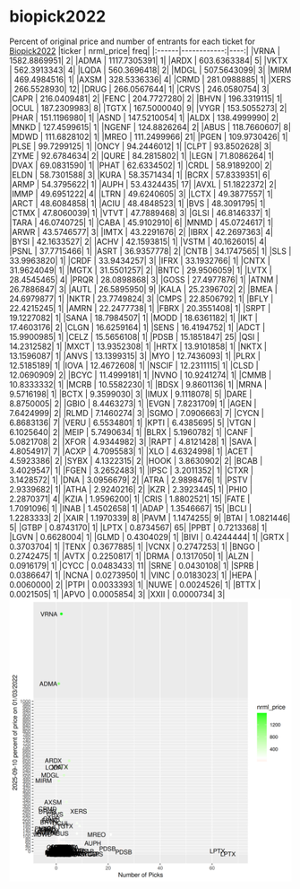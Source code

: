 # biopick2022
Percent of original price and number of entrants for each ticket for [Biopick2022](https://twitter.com/hashtag/Biopick2022)
|ticker |   nrml_price| freq|
|:------|------------:|----:|
|VRNA   | 1582.8869951|    2|
|ADMA   | 1117.7305391|    1|
|ARDX   |  603.6363384|    5|
|VKTX   |  562.3913343|    4|
|LQDA   |  560.3696418|    2|
|MDGL   |  507.5643099|    3|
|MIRM   |  469.4984516|    1|
|AXSM   |  328.5336336|    4|
|CRMD   |  281.0988885|    1|
|XERS   |  266.5528930|   12|
|DRUG   |  266.0567644|    1|
|CRVS   |  246.0580754|    3|
|CAPR   |  216.0409481|    2|
|FENC   |  204.7727280|    2|
|BHVN   |  196.3319115|    1|
|OCUL   |  187.2309983|    8|
|TGTX   |  167.5000040|    9|
|VYGR   |  153.5055273|    2|
|PHAR   |  151.1196980|    1|
|ASND   |  147.5210054|    1|
|ALDX   |  138.4999990|    2|
|MNKD   |  127.4599615|    1|
|NGENF  |  124.8826264|    2|
|ABUS   |  118.7660607|    8|
|MDWD   |  111.6828102|    1|
|MREO   |  111.2499966|   21|
|PGEN   |  109.9730426|    1|
|PLSE   |   99.7299125|    1|
|ONCY   |   94.2446012|    1|
|CLPT   |   93.8502628|    3|
|ZYME   |   92.6784634|    2|
|QURE   |   84.2815802|    1|
|LEGN   |   71.8086264|    1|
|DVAX   |   69.0831590|    1|
|PHAT   |   62.6334502|    1|
|CRDL   |   58.9189200|    2|
|ELDN   |   58.7301588|    3|
|KURA   |   58.3571434|    1|
|BCRX   |   57.8339351|    6|
|ARMP   |   54.3795622|    1|
|AUPH   |   53.4324435|   17|
|AVXL   |   51.1822372|    2|
|IMMP   |   49.6951222|    4|
|LTRN   |   49.6240605|    3|
|LCTX   |   49.3877557|    1|
|ARCT   |   48.6084858|    1|
|ACIU   |   48.4848523|    1|
|BVS    |   48.3091795|    1|
|CTMX   |   47.8060039|    1|
|VTVT   |   47.7889468|    3|
|GLSI   |   46.8146337|    1|
|TARA   |   46.0740725|    1|
|CABA   |   45.9102910|    6|
|MNMD   |   45.0724617|    1|
|ARWR   |   43.5746577|    3|
|IMTX   |   43.2291676|    2|
|IBRX   |   42.2697363|    4|
|BYSI   |   42.1633527|    2|
|ACHV   |   42.1593815|    1|
|VSTM   |   40.1626015|    4|
|PSNL   |   37.7715466|    1|
|ASRT   |   36.9357778|    2|
|CNTB   |   34.1747565|    1|
|SLS    |   33.9963820|    1|
|CRDF   |   33.9434257|    3|
|IFRX   |   33.1932766|    1|
|CNTX   |   31.9624049|    1|
|MGTX   |   31.5501257|    2|
|BNTC   |   29.9506059|    1|
|LVTX   |   28.4545465|    4|
|PRQR   |   28.0898868|    3|
|GOSS   |   27.4977876|    1|
|ATNM   |   26.7886847|    3|
|AUTL   |   26.5895950|    9|
|KALA   |   25.2396702|    2|
|BMEA   |   24.6979877|    1|
|NKTR   |   23.7749824|    3|
|CMPS   |   22.8506792|    1|
|BFLY   |   22.4215245|    1|
|AMRN   |   22.2477738|    1|
|FBRX   |   20.3551408|    1|
|SRPT   |   19.1227082|    1|
|SANA   |   18.7984507|    1|
|MODD   |   18.6361182|    1|
|IKT    |   17.4603176|    2|
|CLGN   |   16.6259164|    1|
|SENS   |   16.4194752|    1|
|ADCT   |   15.9900985|    1|
|CELZ   |   15.5656108|    1|
|PDSB   |   15.1851847|   25|
|QSI    |   14.2312582|    1|
|MXCT   |   13.9352308|    1|
|HRTX   |   13.9101858|    1|
|NKTX   |   13.1596087|    1|
|ANVS   |   13.1399315|    3|
|MYO    |   12.7436093|    1|
|PLRX   |   12.5185189|    1|
|IOVA   |   12.4672608|    1|
|NSCIF  |   12.2311115|    1|
|CLSD   |   12.0690909|    2|
|BCYC   |   11.4999181|    1|
|NVNO   |   10.9241274|    1|
|CMMB   |   10.8333332|    1|
|MCRB   |   10.5582230|    1|
|BDSX   |    9.8601136|    1|
|MRNA   |    9.5716198|    1|
|BCTX   |    9.3599030|    3|
|IMUX   |    9.1118078|    5|
|DARE   |    8.8750005|    2|
|GBIO   |    8.4463273|    1|
|EVGN   |    7.8231709|    1|
|AGEN   |    7.6424999|    2|
|RLMD   |    7.1460274|    3|
|SGMO   |    7.0906663|    7|
|CYCN   |    6.8683136|    7|
|VERU   |    6.5534801|    1|
|KPTI   |    6.4385695|    5|
|VTGN   |    6.1025640|    2|
|MEIP   |    5.7490634|    1|
|BLRX   |    5.1960782|    1|
|CANF   |    5.0821708|    2|
|XFOR   |    4.9344982|    3|
|RAPT   |    4.8121428|    1|
|SAVA   |    4.8054917|    7|
|ACXP   |    4.7095583|    1|
|XLO    |    4.6324998|    1|
|ACET   |    4.5923386|    2|
|SYBX   |    4.1322315|    2|
|HOOK   |    3.8630902|    2|
|BCAB   |    3.4029547|    1|
|FGEN   |    3.2652483|    1|
|IPSC   |    3.2011352|    1|
|CTXR   |    3.1428572|    1|
|DNA    |    3.0956679|    2|
|ATRA   |    2.9898476|    1|
|PSTV   |    2.9339682|    1|
|ATHA   |    2.9240216|    2|
|KZR    |    2.3923445|    1|
|PHIO   |    2.2870371|    4|
|KZIA   |    1.9596200|    1|
|CRIS   |    1.8802521|   15|
|FATE   |    1.7091096|    1|
|INAB   |    1.4502658|    1|
|ADAP   |    1.3546667|   15|
|BCLI   |    1.2283333|    2|
|XAIR   |    1.1970339|    8|
|PAVM   |    1.1474255|    9|
|BTAI   |    1.0821446|    5|
|GTBP   |    0.8743170|    1|
|LPTX   |    0.8734567|   65|
|PPBT   |    0.7213368|    1|
|LGVN   |    0.6628004|    1|
|GLMD   |    0.4304029|    1|
|BIVI   |    0.4244444|    1|
|GRTX   |    0.3703704|    1|
|TENX   |    0.3677885|    1|
|VCNX   |    0.2747253|    1|
|BNGO   |    0.2742475|    1|
|AVTX   |    0.2250817|    1|
|DRMA   |    0.1317050|    1|
|ALZN   |    0.0916179|    1|
|CYCC   |    0.0483433|   11|
|SRNE   |    0.0430108|    1|
|SPRB   |    0.0386647|    1|
|NCNA   |    0.0273950|    1|
|VINC   |    0.0183023|    1|
|HEPA   |    0.0060000|    2|
|PTPI   |    0.0033393|    1|
|NUWE   |    0.0024526|    1|
|BTTX   |    0.0021505|    1|
|APVO   |    0.0005854|    3|
|XXII   |    0.0000734|    3|
![retvspicks](biopicks.png?raw=true)
